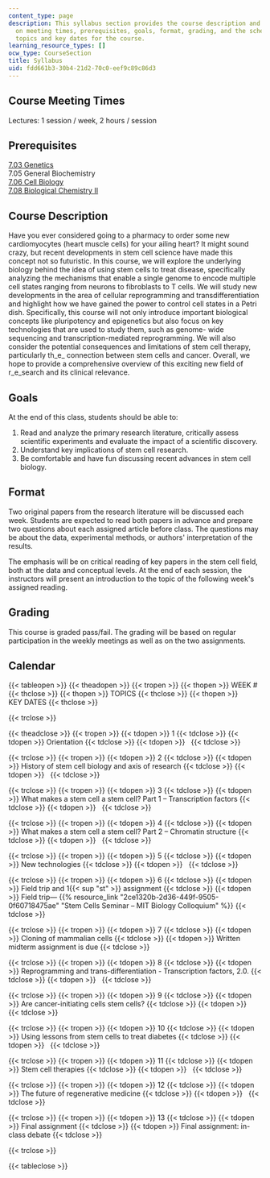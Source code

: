 ```yaml
---
content_type: page
description: This syllabus section provides the course description and information
  on meeting times, prerequisites, goals, format, grading, and the schedule of lecture
  topics and key dates for the course.
learning_resource_types: []
ocw_type: CourseSection
title: Syllabus
uid: fdd661b3-30b4-21d2-70c0-eef9c89c86d3
---
```


Course Meeting Times
--------------------

Lectures: 1 session / week, 2 hours / session

Prerequisites
-------------

[7.03 Genetics](/courses/7-03-genetics-fall-2004)  
7.05 General Biochemistry  
[7.06 Cell Biology](/courses/7-06-cell-biology-spring-2007)  
[7.08 Biological Chemistry II](/courses/5-08j-biological-chemistry-ii-spring-2004)

Course Description
------------------

Have you ever considered going to a pharmacy to order some new cardiomyocytes (heart muscle cells) for your ailing heart? It might sound crazy, but recent developments in stem cell science have made this concept not so futuristic. In this course, we will explore the underlying biology behind the idea of using stem cells to treat disease, specifically analyzing the mechanisms that enable a single genome to encode multiple cell states ranging from neurons to fibroblasts to T cells. We will study new developments in the area of cellular reprogramming and transdifferentiation and highlight how we have gained the power to control cell states in a Petri dish. Specifically, this course will not only introduce important biological concepts like pluripotency and epigenetics but also focus on key technologies that are used to study them, such as genome- wide sequencing and transcription-mediated reprogramming. We will also consider the potential consequences and limitations of stem cell therapy, particularly th_e_ connection between stem cells and cancer. Overall, we hope to provide a comprehensive overview of this exciting new field of r_e_search and its clinical relevance.

Goals
-----

At the end of this class, students should be able to:

1.  Read and analyze the primary research literature, critically assess scientific experiments and evaluate the impact of a scientific discovery.
2.  Understand key implications of stem cell research.
3.  Be comfortable and have fun discussing recent advances in stem cell biology.

Format
------

Two original papers from the research literature will be discussed each week. Students are expected to read both papers in advance and prepare two questions about each assigned article before class. The questions may be about the data, experimental methods, or authors' interpretation of the results.

The emphasis will be on critical reading of key papers in the stem cell field, both at the data and conceptual levels. At the end of each session, the instructors will present an introduction to the topic of the following week's assigned reading.

Grading
-------

This course is graded pass/fail. The grading will be based on regular participation in the weekly meetings as well as on the two assignments.

Calendar
--------

{{< tableopen >}}
{{< theadopen >}}
{{< tropen >}}
{{< thopen >}}
WEEK #
{{< thclose >}}
{{< thopen >}}
TOPICS
{{< thclose >}}
{{< thopen >}}
KEY DATES
{{< thclose >}}

{{< trclose >}}

{{< theadclose >}}
{{< tropen >}}
{{< tdopen >}}
1
{{< tdclose >}}
{{< tdopen >}}
Orientation
{{< tdclose >}}
{{< tdopen >}}
 
{{< tdclose >}}

{{< trclose >}}
{{< tropen >}}
{{< tdopen >}}
2
{{< tdclose >}}
{{< tdopen >}}
History of stem cell biology and axis of research
{{< tdclose >}}
{{< tdopen >}}
 
{{< tdclose >}}

{{< trclose >}}
{{< tropen >}}
{{< tdopen >}}
3
{{< tdclose >}}
{{< tdopen >}}
What makes a stem cell a stem cell? Part 1 – Transcription factors
{{< tdclose >}}
{{< tdopen >}}
 
{{< tdclose >}}

{{< trclose >}}
{{< tropen >}}
{{< tdopen >}}
4
{{< tdclose >}}
{{< tdopen >}}
What makes a stem cell a stem cell? Part 2 – Chromatin structure
{{< tdclose >}}
{{< tdopen >}}
 
{{< tdclose >}}

{{< trclose >}}
{{< tropen >}}
{{< tdopen >}}
5
{{< tdclose >}}
{{< tdopen >}}
New technologies
{{< tdclose >}}
{{< tdopen >}}
 
{{< tdclose >}}

{{< trclose >}}
{{< tropen >}}
{{< tdopen >}}
6
{{< tdclose >}}
{{< tdopen >}}
Field trip and 1{{< sup "st" >}} assignment
{{< tdclose >}}
{{< tdopen >}}
Field trip— {{% resource_link "2ce1320b-2d36-449f-9505-0f60718475ae" "Stem Cells Seminar – MIT Biology Colloquium" %}}
{{< tdclose >}}

{{< trclose >}}
{{< tropen >}}
{{< tdopen >}}
7
{{< tdclose >}}
{{< tdopen >}}
Cloning of mammalian cells
{{< tdclose >}}
{{< tdopen >}}
Written midterm assignment is due
{{< tdclose >}}

{{< trclose >}}
{{< tropen >}}
{{< tdopen >}}
8
{{< tdclose >}}
{{< tdopen >}}
Reprogramming and trans-differentiation - Transcription factors, 2.0.
{{< tdclose >}}
{{< tdopen >}}
 
{{< tdclose >}}

{{< trclose >}}
{{< tropen >}}
{{< tdopen >}}
9
{{< tdclose >}}
{{< tdopen >}}
Are cancer-initiating cells stem cells?
{{< tdclose >}}
{{< tdopen >}}
 
{{< tdclose >}}

{{< trclose >}}
{{< tropen >}}
{{< tdopen >}}
10
{{< tdclose >}}
{{< tdopen >}}
Using lessons from stem cells to treat diabetes
{{< tdclose >}}
{{< tdopen >}}
 
{{< tdclose >}}

{{< trclose >}}
{{< tropen >}}
{{< tdopen >}}
11
{{< tdclose >}}
{{< tdopen >}}
Stem cell therapies
{{< tdclose >}}
{{< tdopen >}}
 
{{< tdclose >}}

{{< trclose >}}
{{< tropen >}}
{{< tdopen >}}
12
{{< tdclose >}}
{{< tdopen >}}
The future of regenerative medicine
{{< tdclose >}}
{{< tdopen >}}
 
{{< tdclose >}}

{{< trclose >}}
{{< tropen >}}
{{< tdopen >}}
13
{{< tdclose >}}
{{< tdopen >}}
Final assignment
{{< tdclose >}}
{{< tdopen >}}
Final assignment: in-class debate
{{< tdclose >}}

{{< trclose >}}

{{< tableclose >}}